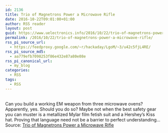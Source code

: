 ```yaml
---
id: 2136
title: Trio of Magnetrons Power a Microwave Rifle
date: 2016-10-22T09:01:00+01:00
author: RSS reader
layout: post
guid: https://www.uelectronics.info/2016/10/22/trio-of-magnetrons-power-a-microwave-rifle/
permalink: /2016/10/22/trio-of-magnetrons-power-a-microwave-rifle/
rss_pi_source_url:
  - https://feedproxy.google.com/~r/hackaday/LgoM/~3/u42c5fjL4RE/
rss_pi_source_md5:
  - aa779efb7098253f86e432e87a80e08e
rss_pi_canonical_url:
  - my_blog
categories:
  - RSS
tags:
  - RSS
---
```

&#013;  
Can you build a working EM weapon from three microwave ovens? Apparently, yes. Should you do so? Maybe not when the best safety gear you can muster is a metallized Mylar film fetish suit and a Hershey’s Kiss hat. Proving that language need not be a barrier to perfect understanding…&#013;  
Source: <a href="https://feedproxy.google.com/~r/hackaday/LgoM/~3/u42c5fjL4RE/" target="_blank">Trio of Magnetrons Power a Microwave Rifle</a>